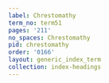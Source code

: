 ```yaml
---
label: Chrestomathy
term_no: term51
pages: '211'
no_spaces: Chrestomathy
pid: chrestomathy
order: '0166'
layout: generic_index_term
collection: index-headings
---
```

